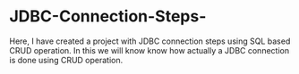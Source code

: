 # JDBC-Connection-Steps-
Here, I have created a project with JDBC connection steps using SQL based CRUD operation. In this we will know know how actually a JDBC connection is done using CRUD operation. 
